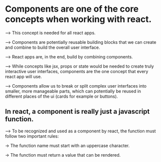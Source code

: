 # Components are one of the core concepts when working with react.

--> This concept is needed for all react apps.

--> Components are potentially reusable building blocks that we can create and combine to build the overall user interface.

--> React apps are, in the end, build by combining components.

--> While concepts like jsx, props or state would be needed to create truly interactive user interfaces, components are the one concept that every react app will use.

--> Components allow us to break or split complex user interfaces into smaller, more manageable parts, which can potentially be reused in different places of the ui (cards for example or buttons).

## In react, a component is really just a javascript function.

--> To be recognized and used as a component by react, the function must follow two important rules:

-> The function name must start with an uppercase character.

-> The function must return a value that can be rendered.

